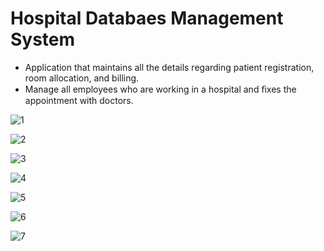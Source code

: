 # Hospital Databaes Management System

- Application that maintains all the details regarding patient registration, room allocation, and billing.
- Manage all employees who are working in a hospital and ﬁxes the appointment with doctors. 

![1](https://user-images.githubusercontent.com/48655681/134819778-c7a099f8-04f7-4176-85fa-ec52079037d4.jpeg)
  
![2](https://user-images.githubusercontent.com/48655681/134819783-311bc0f1-a24e-4e58-808d-4c36b9affe4f.jpeg)
  
![3](https://user-images.githubusercontent.com/48655681/134819785-717fb940-63f2-4ee3-85b5-c258e7763b33.jpeg)
  
![4](https://user-images.githubusercontent.com/48655681/134819787-206441f2-d146-4af1-9510-c3de12b26409.jpeg)
  
![5](https://user-images.githubusercontent.com/48655681/134819841-38f22ef5-6a57-455c-83bb-dc19e8d7c9d9.jpeg)

![6](https://user-images.githubusercontent.com/48655681/134819791-3c2b35e3-8ead-46e0-aa12-687b8ac994a6.jpeg)
  
![7](https://user-images.githubusercontent.com/48655681/134819796-ebf84608-4786-4036-bd2c-6364f0ffbda9.jpeg)


  
